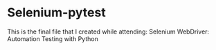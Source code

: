 # Selenium-pytest

This is the final file that I created while attending: Selenium WebDriver: Automation Testing with Python
